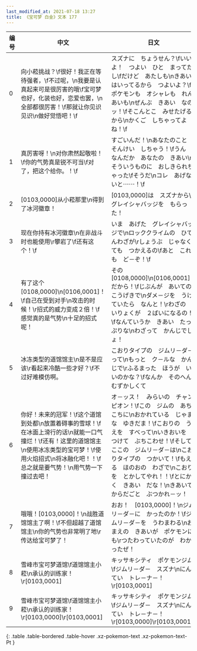 ```yaml
---
last_modified_at: 2021-07-18 13:27
title: 《宝可梦 白金》文本 177
---
```

| 编号 | 中文 | 日文 |
| ---- | ---- | ---- |
| 0 | 向小菘挑战？\f很好！我正在等待强者，\f不过呢，\n我要是认真起来可是很厉害的哦\f宝可梦也好，化装也好，恋爱也罢，\n全部都很厉害！\f那就让你见识见识\n做好觉悟吧！\f | スズナに　ちょうせん？\fいいよ！　つよい　ひと　まってたし\fだけど　あたしも\nきあい　はいってるから　つよいよ？\fポケモンも　オシャレも　れんあいも\nぜんぶ　きあい　なのッ！\fそこんとこ　みせたげるから\nかくご　しちゃってよね！\f |
| 1 | 真厉害呀！\n对你肃然起敬啦！\f你的气势真是锐不可当\f对了，把这个给你。！\f | すごいんだ！\nあなたのこと　そんけい　しちゃう！\fうん　なんだか　あなたの　きあい\nそういうものに　おしきられちゃった\fそうだ\nコレ　あげないと⋯⋯！\f |
| 2 | [0103,0000]从小菘那里\n得到了冰河徽章！ | [0103,0000]は　スズナから\nグレイシャバッジを　もらった！ |
| 3 | 现在你持有冰河徽章\n在非战斗时也能使用\r攀岩了\f还有这个！\f | いま　あげた　グレイシャバッジで\nロッククライムの　ひでんわざが\rしょうぶ　じゃなくても　つかえるの\fあと　これも　ど－ぞ！\f |
| 4 | 有了这个[0108,0000]\n[0106,0001]！\f自己在受到对手\n攻击的时候！\r招式的威力变成２倍！\f感觉真的是气势\n十足的招式呢！ | その　[0108,0000]\n[0106,0001]　だから！\fじぶんが　あいての　こうげきで\nダメ－ジを　うけていたら　なんと！\rわざの　いりょくが　２ばいになるの！\fなんていうか　きあい　たっぷりな\nわざって　かんじでしょ！ |
| 5 | 冰冻类型的道馆馆主\n是不是应该\r看起来冷酷一些才好？\f不过好难模仿啊。 | こおりタイプの　ジムリ－ダ－って\nもっと　ク－ルな　かんじで\rふるまった　ほうが　いいのかな？\fなんか　そのへん　むずかしくて |
| 6 | 你好！未来的冠军！\f这个道馆到处都\n放置着碍事的雪球！\f在冰面上滑行的话\n就能一口气撞烂！\f还有！这里的道馆馆主\n使用冰冻类型的宝可梦！\f使用火焰招式\n将冰融化吧！！\f总之就是要气势！\n用气势一下撞过去吧！ | オ－ッス！　みらいの　チャンピオン！\fこの　ジムの　あちこちに\nおかれている　じゃまな　ゆきだま！\fこおりの　うえを　すべって\nいきおいを　つけて　ぶちこわせ！\fそして　ここの　ジムリ－ダ－は\nこおりタイプの　つかいて！\fもえる　ほのおの　わざで\nこおりを　とかしてやれ！！\fとにかく　きあい　だな！\nきあいで　からだごと　ぶつかれ－ッ！ |
| 7 | 哦哦！[0103,0000]！\n战胜道馆馆主了啊！\f不但超越了道馆馆主\n你的气势也非常明了地\r传达给宝可梦了！ | おお！　[0103,0000]！\nジムリ－ダ－に　かったのか！\fジムリ－ダ－を　うわまわる\nおまえの　きあいが　ポケモンにも\rつたわっていたのが　わかったぜ！ |
| 8 | 雪峰市宝可梦道馆\f道馆馆主小菘\n承认的训练家！\r[0103,0001] | キッサキシティ　ポケモンジム\fジムリ－ダ－　スズナ\nにんてい　トレ－ナ－！\r[0103,0001] |
| 9 | 雪峰市宝可梦道馆\f道馆馆主小菘\n承认的训练家！\r[0103,0000]\r[0103,0001] | キッサキシティ　ポケモンジム\fジムリ－ダ－　スズナ\nにんてい　トレ－ナ－！\r[0103,0000]\r[0103,0001] |
{: .table .table-bordered .table-hover .xz-pokemon-text .xz-pokemon-text-Pt }